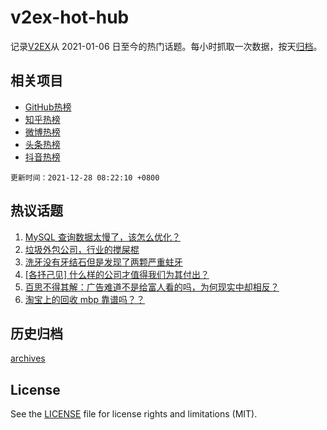 # v2ex-hot-hub

 记录[V2EX](https://www.v2ex.com/)从 2021-01-06 日至今的热门话题。每小时抓取一次数据，按天[归档](archives)。
 
 ## 相关项目

- [GitHub热榜](https://github.com/snaildev/github-hot-hub)
- [知乎热榜](https://github.com/snaildev/zhihu-hot-hub)
- [微博热榜](https://github.com/snaildev/weibo-hot-hub)
- [头条热榜](https://github.com/snaildev/toutiao-hot-hub)
- [抖音热榜](https://github.com/snaildev/douyin-hot-hub)


 `更新时间：2021-12-28 08:22:10 +0800`

## 热议话题

1. [MySQL 查询数据太慢了，该怎么优化？](https://www.v2ex.com/t/824655)
1. [垃圾外包公司，行业的搅屎棍](https://www.v2ex.com/t/824654)
1. [洗牙没有牙结石但是发现了两颗严重蛀牙](https://www.v2ex.com/t/824673)
1. [[各抒己见] 什么样的公司才值得我们为其付出？](https://www.v2ex.com/t/824644)
1. [百思不得其解：广告难道不是给富人看的吗，为何现实中却相反？](https://www.v2ex.com/t/824668)
1. [淘宝上的回收 mbp 靠谱吗？？](https://www.v2ex.com/t/824585)

## 历史归档

[archives](archives)

## License

See the [LICENSE](LICENSE) file for license rights and limitations (MIT).
